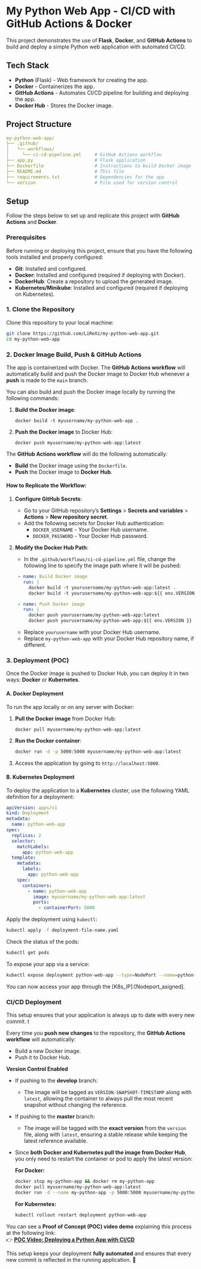# My Python Web App - CI/CD with GitHub Actions & Docker

This project demonstrates the use of **Flask**, **Docker**, and **GitHub Actions** to build and deploy a simple Python web application with automated CI/CD.

## Tech Stack

- **Python** (Flask) - Web framework for creating the app.
- **Docker** - Containerizes the app.
- **GitHub Actions** - Automates CI/CD pipeline for building and deploying the app.
- **Docker Hub** - Stores the Docker image.

## Project Structure

```yaml
my-python-web-app/
├── .github/ 
│   └── workflows/ 
│     └── ci-cd-pipeline.yml     # GitHub Actions workflow 
├── app.py                       # Flask application 
├── Dockerfile                   # Instructions to build Docker image
├── README.md                    # This file
├── requirements.txt             # Dependencies for the app 
└── version                      # File used for version control
```

## Setup

Follow the steps below to set up and replicate this project with **GitHub Actions** and **Docker**.

### Prerequisites

Before running or deploying this project, ensure that you have the following tools installed and properly configured:

- **Git**: Installed and configured.  
- **Docker**: Installed and configured (required if deploying with Docker).  
- **DockerHub**: Create a repository to upload the generated image.
- **Kubernetes/Minikube**: Installed and configured (required if deploying on Kubernetes).

### 1. Clone the Repository

Clone this repository to your local machine:

```bash
git clone https://github.com/LiReXz/my-python-web-app.git
cd my-python-web-app
```

### 2. Docker Image Build, Push & GitHub Actions

The app is containerized with Docker. The **GitHub Actions workflow** will automatically build and push the Docker image to Docker Hub whenever a **push** is made to the `main` branch.

You can also build and push the Docker image locally by running the following commands:

1. **Build the Docker image**:
   ```
   docker build -t myusername/my-python-web-app .
   ```

2. **Push the Docker image** to Docker Hub:
   ```
   docker push myusername/my-python-web-app:latest
   ```

The **GitHub Actions workflow** will do the following automatically:
- **Build** the Docker image using the `Dockerfile`.
- **Push** the Docker image to **Docker Hub**.

#### How to Replicate the Workflow:

1. **Configure GitHub Secrets**:
   - Go to your GitHub repository’s **Settings** > **Secrets and variables** > **Actions** > **New repository secret**.
   - Add the following secrets for Docker Hub authentication:
     - `DOCKER_USERNAME` - Your Docker Hub username.
     - `DOCKER_PASSWORD` - Your Docker Hub password.
   
2. **Modify the Docker Hub Path**:
   - In the `.github/workflows/ci-cd-pipeline.yml` file, change the following line to specify the image path where it will be pushed:
     
   ```yaml
    - name: Build Docker image
      run: |
        docker build -t yourusername/my-python-web-app:latest .
        docker build -t yourusername/my-python-web-app:${{ env.VERSION }} .

    - name: Push Docker image
      run: |
        docker push yourusername/my-python-web-app:latest
        docker push yourusername/my-python-web-app:${{ env.VERSION }}
   ```

   - Replace `yourusername` with your Docker Hub username.
   - Replace `my-python-web-app` with your Docker Hub repository name, if different.

### 3. Deployment (POC)

Once the Docker image is pushed to Docker Hub, you can deploy it in two ways: **Docker** or **Kubernetes**.

#### A. **Docker Deployment**

To run the app locally or on any server with Docker:

1. **Pull the Docker image** from Docker Hub:
   ```bash
   docker pull myusername/my-python-web-app:latest
   ```

2. **Run the Docker container**:
   ```bash
   docker run -d -p 5000:5000 myusername/my-python-web-app:latest
   ```

3. Access the application by going to `http://localhost:5000`.

#### B. **Kubernetes Deployment**

To deploy the application to a **Kubernetes** cluster, use the following YAML definition for a deployment:

```yaml
apiVersion: apps/v1
kind: Deployment
metadata:
  name: python-web-app
spec:
  replicas: 2
  selector:
    matchLabels:
      app: python-web-app
  template:
    metadata:
      labels:
        app: python-web-app
    spec:
      containers:
        - name: python-web-app
          image: myusername/my-python-web-app:latest
          ports:
            - containerPort: 5000
```

Apply the deployment using `kubectl`:

```bash
kubectl apply -f deployment-file-name.yaml
```

Check the status of the pods:

```bash
kubectl get pods
```

To expose your app via a service:

```bash
kubectl expose deployment python-web-app --type=NodePort --name=python-web-app-service
```

You can now access your app through the [K8s_IP]:[Nodeport_asigned].

### CI/CD Deployment

This setup ensures that your application is always up to date with every new commit.  t

Every time you **push new changes** to the repository, the **GitHub Actions workflow** will automatically:  
- Build a new Docker image.  
- Push it to Docker Hub.  

**Version Control Enabled**
- If pushing to the **develop** branch:  
  - The image will be tagged as `VERSION-SNAPSHOT-TIMESTAMP` along with `latest`, allowing the container to always pull the most recent snapshot without changing the reference.  
- If pushing to the **master** branch:  
  - The image will be tagged with the **exact version** from the `version` file, along with `latest`, ensuring a stable release while keeping the latest reference available.  
  
- Since **both Docker and Kubernetes pull the image from Docker Hub**, you only need to restart the container or pod to apply the latest version:  

  **For Docker:**
  ```bash
  docker stop my-python-app && docker rm my-python-app
  docker pull myusername/my-python-web-app:latest
  docker run -d --name my-python-app -p 5000:5000 myusername/my-python-web-app:latest
  ```

  **For Kubernetes:**
  ```bash
  kubectl rollout restart deployment python-web-app
  ```

You can see a **Proof of Concept (POC) video demo** explaining this process at the following link:  
👉 **[POC Video: Deploying a Python App with CI/CD](https://youtu.be/zv1weGxg_-U)**   

This setup keeps your deployment **fully automated** and ensures that every new commit is reflected in the running application. 🚀
